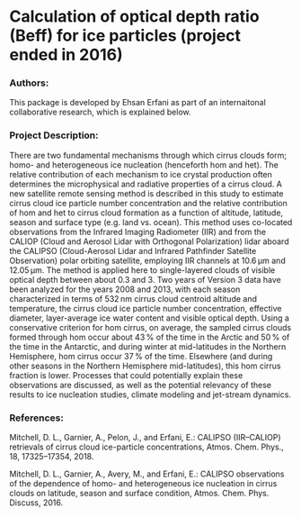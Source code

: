 # Calculation of optical depth ratio (Beff) for ice particles (project ended in 2016)

### Authors:
This package is developed by Ehsan Erfani as part of an internaitonal collaborative research, which is explained below. 

### Project Description:
There are two fundamental mechanisms through which cirrus clouds form; homo- and heterogeneous ice nucleation (henceforth hom and het). The relative contribution of each mechanism to ice crystal production often determines the microphysical and radiative properties of a cirrus cloud. A new satellite remote sensing method is described in this study to estimate cirrus cloud ice particle number concentration and the relative contribution of hom and het to cirrus cloud formation as a function of altitude, latitude, season and surface type (e.g. land vs. ocean). This method uses co-located observations from the Infrared Imaging Radiometer (IIR) and from the CALIOP (Cloud and Aerosol Lidar with Orthogonal Polarization) lidar aboard the CALIPSO (Cloud-Aerosol Lidar and Infrared Pathfinder Satellite Observation) polar orbiting satellite, employing IIR channels at 10.6 μm and 12.05 μm. The method is applied here to single-layered clouds of visible optical depth between about 0.3 and 3. Two years of Version 3 data have been analyzed for the years 2008 and 2013, with each season characterized in terms of 532 nm cirrus cloud centroid altitude and temperature, the cirrus cloud ice particle number concentration, effective diameter, layer-average ice water content and visible optical depth. Using a conservative criterion for hom cirrus, on average, the sampled cirrus clouds formed through hom occur about 43 % of the time in the Arctic and 50 % of the time in the Antarctic, and during winter at mid-latitudes in the Northern Hemisphere, hom cirrus occur 37 % of the time. Elsewhere (and during other seasons in the Northern Hemisphere mid-latitudes), this hom cirrus fraction is lower. Processes that could potentially explain these observations are discussed, as well as the potential relevancy of these results to ice nucleation studies, climate modeling and jet-stream dynamics.

### References:
Mitchell, D. L., Garnier, A., Pelon, J., and Erfani, E.: CALIPSO (IIR–CALIOP) retrievals of cirrus cloud ice-particle concentrations, Atmos. Chem. Phys., 18, 17325–17354, 2018.

Mitchell, D. L., Garnier, A., Avery, M., and Erfani, E.: CALIPSO observations of the dependence of homo- and heterogeneous ice nucleation in cirrus clouds on latitude, season and surface condition, Atmos. Chem. Phys. Discuss, 2016.

